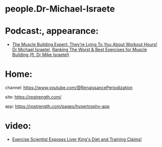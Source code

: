 # people.Dr-Michael-Israete

# Podcast:, appearance:
- [The Muscle Building Expert: They’re Lying To You About Workout Hours! Dr Michael Israetel](https://youtu.be/OTrTqs9FLq0), [Ranking The Worst &amp; Best Exercises for Muscle Building (ft. Dr Mike Israetel)](https://youtu.be/HTRIdkUUnyM)

# Home:
channel: https://www.youtube.com/@RenaissancePeriodization

site: https://rpstrength.com/

app: https://rpstrength.com/pages/hypertrophy-app

# video:
- [Exercise Scientist Exposes Liver King's Diet and Training Claims!](https://youtu.be/78rW1OlrKJg)
